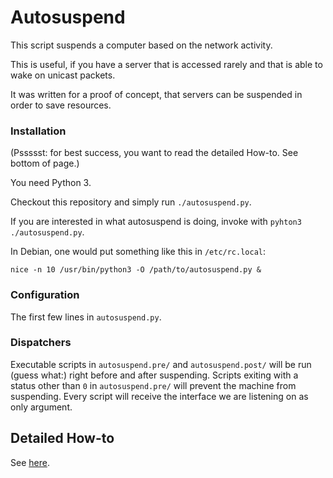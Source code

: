 # Autosuspend

This script suspends a computer based on the network activity.

This is useful, if you have a server that is accessed
rarely and that is able to wake on unicast packets.

It was written for a proof of concept, that servers can be suspended
in order to save resources.

### Installation

(Pssssst: for best success, you want to read the detailed How-to. See bottom of page.)

You need Python 3.

Checkout this repository and simply run `./autosuspend.py`.

If you are interested in what autosuspend is doing, invoke with
`pyhton3 ./autosuspend.py`.

In Debian, one would put something like this in `/etc/rc.local`:

	nice -n 10 /usr/bin/python3 -O /path/to/autosuspend.py &



### Configuration

The first few lines in `autosuspend.py`.

### Dispatchers

Executable scripts in `autosuspend.pre/` and `autosuspend.post/` will be run
(guess what:) right before and after suspending.
Scripts exiting with a status other than `0` in `autosuspend.pre/` will
prevent the machine from suspending.
Every script will receive the interface we are listening on as only argument.

## Detailed How-to

See [here](https://github.com/lpirl/autosuspend/blob/master/howto.rst "how to").
